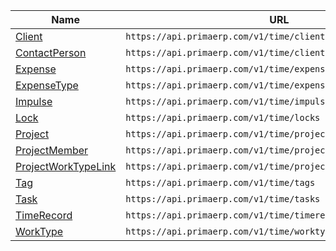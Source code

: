 | Name                                               | URL                                                            |
|----------------------------------------------------|----------------------------------------------------------------|
| [Client](client.md)                                | `https://api.primaerp.com/v1/time/clients`                     |
| [ContactPerson](contactperson.md)                  | `https://api.primaerp.com/v1/time/clients/{id}/contacts`       |
| [Expense](expense.md)                              | `https://api.primaerp.com/v1/time/expenses`                    |
| [ExpenseType](expensetype.md)                      | `https://api.primaerp.com/v1/time/expenseTypes`                |
| [Impulse](impulse.md)                              | `https://api.primaerp.com/v1/time/impulses`                    |
| [Lock](lock.md)                                    | `https://api.primaerp.com/v1/time/locks`                       |
| [Project](project.md)                              | `https://api.primaerp.com/v1/time/projects`                    |
| [ProjectMember](projectmember.md)                  | `https://api.primaerp.com/v1/time/projects/{id}/members`       |
| [ProjectWorkTypeLink](projectworktypelink.md)      | `https://api.primaerp.com/v1/time/projects/{id}/worktypelinks` |
| [Tag](tag.md)                                      | `https://api.primaerp.com/v1/time/tags`                        |
| [Task](task.md)                                    | `https://api.primaerp.com/v1/time/tasks`                       |
| [TimeRecord](timerecord.md)                        | `https://api.primaerp.com/v1/time/timerecords`                 |
| [WorkType](worktype.md)                            | `https://api.primaerp.com/v1/time/worktypes`                   |

